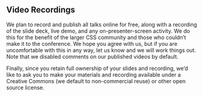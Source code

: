 ## Video Recordings

We plan to record and publish all talks online for free, along with a recording of the slide deck, live demo, and any on-presenter-screen activity. We do this for the benefit of the larger CSS community and those who couldn’t make it to the conference. We hope you agree with us, but if you are uncomfortable with this in any way, let us know and we will work things out. Note that we disabled comments on our published videos by default.

Finally, since you retain full ownership of your slides and recording, we’d like to ask you to make your materials and recording available under a Creative Commons (we default to non-commercial reuse) or other open source license.
